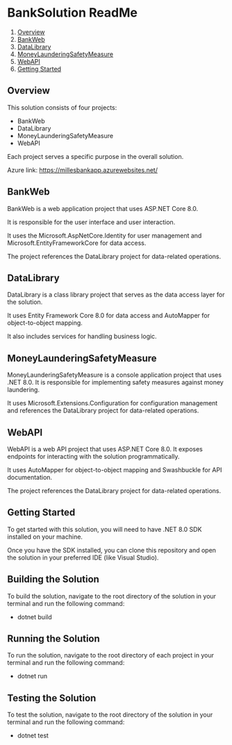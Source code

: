 # BankSolution ReadMe

1. [Overview](#overview)
2. [BankWeb](#bankweb)
3. [DataLibrary](#datalibrary)
4. [MoneyLaunderingSafetyMeasure](#moneylaunderingsafetymeasure)
5. [WebAPI](#webapi)
6. [Getting Started](#gettingstarted)


## Overview
This solution consists of four projects: 
* BankWeb
* DataLibrary
* MoneyLaunderingSafetyMeasure
* WebAPI

Each project serves a specific purpose in the overall solution.

Azure link:
https://millesbankapp.azurewebsites.net/

## BankWeb
BankWeb is a web application project that uses ASP.NET Core 8.0. 

It is responsible for the user interface and user interaction. 

It uses the Microsoft.AspNetCore.Identity for user management and Microsoft.EntityFrameworkCore for data access. 

The project references the DataLibrary project for data-related operations.

## DataLibrary
DataLibrary is a class library project that serves as the data access layer for the solution. 

It uses Entity Framework Core 8.0 for data access and AutoMapper for object-to-object mapping. 

It also includes services for handling business logic.

## MoneyLaunderingSafetyMeasure
MoneyLaunderingSafetyMeasure is a console application project that uses .NET 8.0. It is responsible for implementing safety measures against money laundering. 

It uses Microsoft.Extensions.Configuration for configuration management and references the DataLibrary project for data-related operations.

## WebAPI
WebAPI is a web API project that uses ASP.NET Core 8.0. It exposes endpoints for interacting with the solution programmatically. 

It uses AutoMapper for object-to-object mapping and Swashbuckle for API documentation. 

The project references the DataLibrary project for data-related operations.

## Getting Started
To get started with this solution, you will need to have .NET 8.0 SDK installed on your machine. 

Once you have the SDK installed, you can clone this repository and open the solution in your preferred IDE (like Visual Studio).

## Building the Solution
To build the solution, navigate to the root directory of the solution in your terminal and run the following command:
* dotnet build

## Running the Solution
To run the solution, navigate to the root directory of each project in your terminal and run the following command:
* dotnet run

## Testing the Solution
To test the solution, navigate to the root directory of the solution in your terminal and run the following command:
* dotnet test
